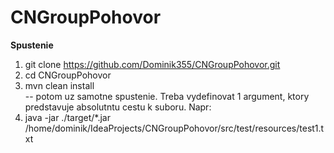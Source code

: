 # CNGroupPohovor

**Spustenie** 
1. git clone https://github.com/Dominik355/CNGroupPohovor.git 
2. cd CNGroupPohovor
3. mvn clean install\
-- potom uz samotne spustenie. Treba vydefinovat 1 argument, ktory predstavuje absolutntu cestu k suboru. Napr:
4. java -jar ./target/*.jar /home/dominik/IdeaProjects/CNGroupPohovor/src/test/resources/test1.txt

